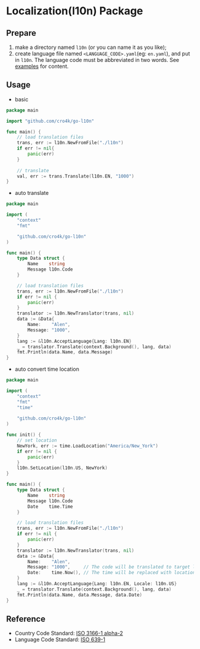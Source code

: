 # Localization(l10n) Package


## Prepare

1. make a directory named `l10n` (or you can name it as you like);
2. create language file named `<LANGUAGE_CODE>.yaml`(eg: `en.yaml`), and put in `l10n`. The language code must be abbreviated in two words. See [examples](./l10n-example) for content. 

## Usage

- basic

```go
package main

import "github.com/cro4k/go-l10n"

func main() {
    // load translation files
    trans, err := l10n.NewFromFile("./l10n")
    if err != nil{
        panic(err)
    }
    
    // translate
    val, err := trans.Translate(l10n.EN, "1000")
}

```

- auto translate

```go
package main

import (
    "context"
    "fmt"

    "github.com/cro4k/go-l10n"
)

func main() {
    type Data struct {
        Name    string
        Message l10n.Code
    }

    // load translation files
    trans, err := l10n.NewFromFile("./l10n")
    if err != nil {
        panic(err)
    }
    translator := l10n.NewTranslator(trans, nil)
    data := &Data{
        Name:    "Alen",
        Message: "1000",
    }
    lang := &l10n.AcceptLanguage{Lang: l10n.EN}
    _ = translator.Translate(context.Background(), lang, data)
    fmt.Println(data.Name, data.Message)
}

```

- auto convert time location
```go
package main

import (
    "context"
    "fmt"
    "time"
    
    "github.com/cro4k/go-l10n"
)

func init() {
    // set location
    NewYork, err := time.LoadLocation("America/New_York")
    if err != nil {
        panic(err)
    }
    l10n.SetLocation(l10n.US, NewYork)
}

func main() {
    type Data struct {
        Name    string
        Message l10n.Code
        Date    time.Time
    }

    // load translation files
    trans, err := l10n.NewFromFile("./l10n")
    if err != nil {
        panic(err)
    }
    translator := l10n.NewTranslator(trans, nil)
    data := &Data{
        Name:    "Alen",
        Message: "1000",     // The code will be translated to target language
        Date:    time.Now(), // The time will be replaced with location
    }
    lang := &l10n.AcceptLanguage{Lang: l10n.EN, Locale: l10n.US}
    _ = translator.Translate(context.Background(), lang, data)
    fmt.Println(data.Name, data.Message, data.Date)
}


```

## Reference

- Country Code Standard: [ISO 3166-1 alpha-2](https://en.wikipedia.org/wiki/ISO_3166-1_alpha-2)
- Language Code Standard: [ISO 639-1](https://en.wikipedia.org/wiki/ISO_639-1)